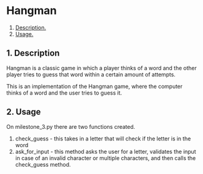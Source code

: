 # Hangman

1. [ Description. ](#desc)
2. [ Usage. ](#usage)

<a name="desc"></a>

## 1. Description

Hangman is a classic game in which a player thinks of a word and the other player tries to guess that word within a certain amount of attempts.

This is an implementation of the Hangman game, where the computer thinks of a word and the user tries to guess it.

<a name="usage"></a>

## 2. Usage

On milestone_3.py there are two functions created.

1. check_guess - this takes in a letter that will check if the letter is in the word
2. ask_for_input - this method asks the user for a letter, validates the input in case of an invalid character or multiple characters, and then calls the check_guess method.
